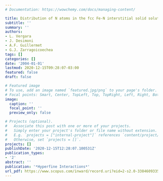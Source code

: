 ```yaml
---
# Documentation: https://wowchemy.com/docs/managing-content/

title: Distribution of N atoms in the fcc Fe-N interstitial solid solution
subtitle: ''
summary: ''
authors:
- L. Vergara
- J. Desimoni
- A.F. Guillermet
- G.J. Zarragoicoechea
tags: []
categories: []
date: '2004-01-01'
lastmod: 2020-12-15T09:28:07-03:00
featured: false
draft: false

# Featured image
# To use, add an image named `featured.jpg/png` to your page's folder.
# Focal points: Smart, Center, TopLeft, Top, TopRight, Left, Right, BottomLeft, Bottom, BottomRight.
image:
  caption: ''
  focal_point: ''
  preview_only: false

# Projects (optional).
#   Associate this post with one or more of your projects.
#   Simply enter your project's folder or file name without extension.
#   E.g. `projects = ["internal-project"]` references `content/project/deep-learning/index.md`.
#   Otherwise, set `projects = []`.
projects: []
publishDate: '2020-12-15T12:28:07.100531Z'
publication_types:
- '2'
abstract: ''
publication: '*Hyperfine Interactions*'
url_pdf: https://www.scopus.com/inward/record.uri?eid=2-s2.0-33846093353&partnerID=40&md5=f3a8c471c4ea31957d35eac0bca5e9aa
---
```

